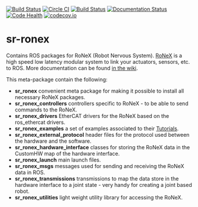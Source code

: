 [![Build Status](https://api.shippable.com/projects/554b2991edd7f2c052e402cd/badge?branchName=indigo-devel)](https://app.shippable.com/projects/554b2991edd7f2c052e402cd) [![Circle CI](https://circleci.com/gh/shadow-robot/sr-ronex.svg?style=shield)](https://circleci.com/gh/shadow-robot/sr-ronex) [![Build Status](https://semaphoreci.com/api/v1/projects/5dec8375-6ab5-4aaa-a3c3-e180f542f75c/518655/shields_badge.svg)](https://semaphoreci.com/andriy/sr-ronex) [![Documentation Status](https://readthedocs.org/projects/sr-ronex/badge)](http://sr-ronex.readthedocs.org/) [![Code Health](https://landscape.io/github/shadow-robot/sr-ronex/indigo-devel/landscape.svg?style=flat)](https://landscape.io/github/shadow-robot/sr-ronex/indigo-devel) [![codecov.io](http://codecov.io/github/shadow-robot/sr-ronex/coverage.svg?branch=indigo-devel)](http://codecov.io/github/shadow-robot/sr-ronex?branch=indigo-devel)

sr-ronex
========

Contains ROS packages for RoNeX (Robot Nervous System). [RoNeX](http://www.shadowrobot.com/products/ronex/) is a high speed low latency modular system to link your actuators, sensors, etc. to ROS. More documentation can be found [in the wiki](https://github.com/shadow-robot/sr-ronex/wiki).

This meta-package contain the following:
 - **sr_ronex** convenient meta package for making it possible to install all necessary RoNeX packages.
 - **sr_ronex_controllers** controllers specific to RoNeX - to be able to send commands to the RoNeX.
 - **sr_ronex_drivers** EtherCAT drivers for the RoNeX based on the ros_ethercat drivers.
 - **sr_ronex_examples** a set of examples associated to their [Tutorials](https://github.com/shadow-robot/sr-ronex/wiki/Tutorials).
 - **sr_ronex_external_protocol** header files for the protocol used between the hardware and the software.
 - **sr_ronex_hardware_interface** classes for storing the RoNeX data in the CustomHW map of the hardware interface.
 - **sr_ronex_launch** main launch files.
 - **sr_ronex_msgs** messages used for sending and receiving the RoNeX data in ROS.
 - **sr_ronex_transmissions** transmissions to map the data store in the hardware interface to a joint state - very handy for creating a joint based robot.
 - **sr_ronex_utilities** light weight utility library for accessing the RoNeX.
